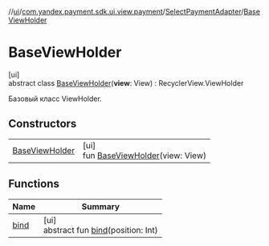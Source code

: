 //[ui](../../../../index.md)/[com.yandex.payment.sdk.ui.view.payment](../../index.md)/[SelectPaymentAdapter](../index.md)/[BaseViewHolder](index.md)

# BaseViewHolder

[ui]\
abstract class [BaseViewHolder](index.md)(**view**: View) : RecyclerView.ViewHolder

Базовый класс ViewHolder.

## Constructors

| | |
|---|---|
| [BaseViewHolder](-base-view-holder.md) | [ui]<br>fun [BaseViewHolder](-base-view-holder.md)(view: View) |

## Functions

| Name | Summary |
|---|---|
| [bind](bind.md) | [ui]<br>abstract fun [bind](bind.md)(position: Int) |
